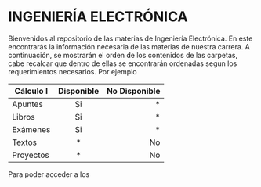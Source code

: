 # INGENIERÍA ELECTRÓNICA 

Bienvenidos al repositorio de las materias de Ingeniería Electrónica. En este  encontrarás la información necesaria de las materias de nuestra carrera.
A continuación, se mostrarán  el orden de los contenidos de las carpetas, cabe recalcar que dentro de ellas se encontrarán ordenadas segun los requerimientos necesarios. 
Por ejemplo 

| Cálculo I| Disponible| No Disponible|
|------------|:---:|---------:|
| Apuntes| Si | * |
| Libros| Si | * |
| Exámenes| Si | * |
| Textos | * | No |
| Proyectos | * | No |

Para poder acceder a los 
